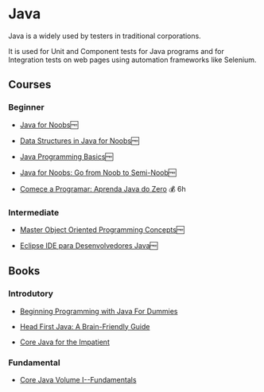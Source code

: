 # Java

Java is a widely used by testers in traditional corporations.

It is used for Unit and Component tests for Java programs and for Integration tests on web pages using automation frameworks like Selenium.

## Courses

### Beginner

- [Java for Noobs](https://www.udemy.com/course/java-for-noobs-beginners/)🆓

- [Data Structures in Java for Noobs](https://www.udemy.com/course/data-structures-in-java-for-noobs-lite-edition-algorithms-beginners/)🆓

- [Java Programming Basics](https://www.udemy.com/course/java-programming-basics/)🆓

- [Java for Noobs: Go from Noob to Semi-Noob](https://www.udemy.com/course/java-for-noobs-go-from-noob-to-semi-noob-noob-coder/)🆓

- [Comece a Programar: Aprenda Java do Zero](https://www.udemy.com/course/comece-a-programar-aprenda-java-do-zero/) 💰 6h

### Intermediate

- [Master Object Oriented Programming Concepts](https://www.udemy.com/course/master-object-oriented-programming-concepts/)🆓

- [Eclipse IDE para Desenvolvedores Java](https://www.udemy.com/course/eclipse-ide-para-desenvolvedores-java/)🆓

## Books

### Introdutory

- [Beginning Programming with Java For Dummies](https://www.amazon.com.br/Beginning-Programming-Java-Dummies-Barry/dp/1119235537/ref=sr_1_3?qid=1584904278&refinements=p_27%3ABarry+Burd&s=books&sr=1-3)

- [Head First Java: A Brain-Friendly Guide](https://www.amazon.com.br/Head-First-Java-Brain-Friendly-English-ebook/dp/B009KCUX3S/ref=sr_1_1?__mk_pt_BR=%C3%85M%C3%85%C5%BD%C3%95%C3%91&keywords=head+first+java&qid=1584904013&sr=8-1)

- [Core Java for the Impatient](https://www.amazon.com.br/Core-Java-Impatient-Cay-Horstmann/dp/0321996321)

### Fundamental

- [Core Java Volume I--Fundamentals](https://www.amazon.com.br/dp/0135166306)
